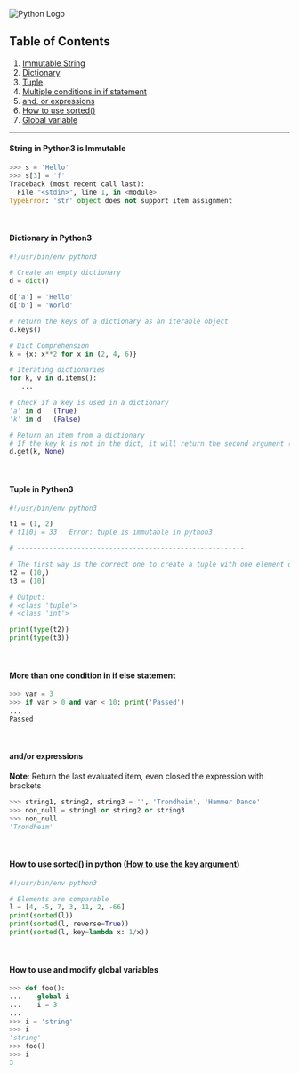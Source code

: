 ![Python Logo](https://www.python.org/static/community_logos/python-logo.png)

## Table of Contents
1. [Immutable String](https://github.com/ZeroSword-X/programming/tree/master/python/basic#string-in-python3-is-immutable)
1. [Dictionary](https://github.com/ZeroSword-X/programming/tree/master/python/basic#dictionary-in-python3)
1. [Tuple](https://github.com/ZeroSword-X/programming/tree/master/python/basic#tuple-in-python3)
1. [Multiple conditions in if statement](https://github.com/ZeroSword-X/programming/tree/master/python/basic#more-than-one-condition-in-if-else-statement)
1. [and, or expressions](https://github.com/ZeroSword-X/programming/tree/master/python/basic#andor-expressions)
1. [How to use sorted()](https://github.com/ZeroSword-X/programming/tree/master/python/basic#how-to-use-sorted-in-python-how-to-use-the-key-argument)
1. [Global variable](https://github.com/ZeroSword-X/programming/tree/master/python/basic#how-to-use-and-modify-global-variables)

---

#### String in Python3 is Immutable

```python
>>> s = 'Hello'
>>> s[3] = 'f'
Traceback (most recent call last):
  File "<stdin>", line 1, in <module>
TypeError: 'str' object does not support item assignment
```

<br>

#### Dictionary in Python3

```python
#!/usr/bin/env python3

# Create an empty dictionary
d = dict()

d['a'] = 'Hello'
d['b'] = 'World'

# return the keys of a dictionary as an iterable object
d.keys()

# Dict Comprehension
k = {x: x**2 for x in (2, 4, 6)}

# Iterating dictionaries
for k, v in d.items():
   ...

# Check if a key is used in a dictionary
'a' in d   (True)
'k' in d   (False)  

# Return an item from a dictionary
# If the key k is not in the dict, it will return the second argument (default value)
d.get(k, None)   
```

<br>

#### Tuple in Python3

```python
#!/usr/bin/env python3

t1 = (1, 2)
# t1[0] = 33   Error: tuple is immutable in python3

# ---------------------------------------------------------

# The first way is the correct one to create a tuple with one element only
t2 = (10,)
t3 = (10)

# Output:
# <class 'tuple'>
# <class 'int'>

print(type(t2))
print(type(t3))
```

<br>

#### More than one condition in if else statement

```python
>>> var = 3
>>> if var > 0 and var < 10: print('Passed')
... 
Passed
```

<br>

#### and/or expressions 

   **Note**: Return the last evaluated item, even closed the expression with brackets

```python
>>> string1, string2, string3 = '', 'Trondheim', 'Hammer Dance'
>>> non_null = string1 or string2 or string3
>>> non_null
'Trondheim' 
```

<br>

#### How to use sorted() in python ([How to use the **key** argument](https://docs.python.org/3.6/library/functions.html#sorted))

```python
#!/usr/bin/env python3

# Elements are comparable
l = [4, -5, 7, 3, 11, 2, -66]
print(sorted(l))
print(sorted(l, reverse=True))
print(sorted(l, key=lambda x: 1/x))
```

<br>

#### How to use and modify global variables

```python
>>> def foo():
...    global i
...    i = 3
... 
>>> i = 'string'
>>> i
'string'
>>> foo()
>>> i
3
```
